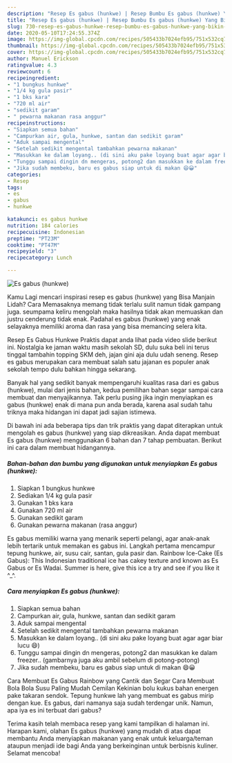 ```yaml
---
description: "Resep Es gabus (hunkwe) | Resep Bumbu Es gabus (hunkwe) Yang Bikin Ngiler"
title: "Resep Es gabus (hunkwe) | Resep Bumbu Es gabus (hunkwe) Yang Bikin Ngiler"
slug: 730-resep-es-gabus-hunkwe-resep-bumbu-es-gabus-hunkwe-yang-bikin-ngiler
date: 2020-05-10T17:24:55.374Z
image: https://img-global.cpcdn.com/recipes/505433b7024efb95/751x532cq70/es-gabus-hunkwe-foto-resep-utama.jpg
thumbnail: https://img-global.cpcdn.com/recipes/505433b7024efb95/751x532cq70/es-gabus-hunkwe-foto-resep-utama.jpg
cover: https://img-global.cpcdn.com/recipes/505433b7024efb95/751x532cq70/es-gabus-hunkwe-foto-resep-utama.jpg
author: Manuel Erickson
ratingvalue: 4.3
reviewcount: 6
recipeingredient:
- "1 bungkus hunkwe"
- "1/4 kg gula pasir"
- "1 bks kara"
- "720 ml air"
- "sedikit garam"
- " pewarna makanan rasa anggur"
recipeinstructions:
- "Siapkan semua bahan"
- "Campurkan air, gula, hunkwe, santan dan sedikit garam"
- "Aduk sampai mengental"
- "Setelah sedikit mengental tambahkan pewarna makanan"
- "Masukkan ke dalam loyang.. (di sini aku pake loyang buat agar agar biar lucu 😄)"
- "Tunggu sampai dingin dn mengeras, potong2 dan masukkan ke dalam freezer.. (gambarnya juga aku ambil sebelum di potong-potong)"
- "Jika sudah membeku, baru es gabus siap untuk di makan 😄😀"
categories:
- Resep
tags:
- es
- gabus
- hunkwe

katakunci: es gabus hunkwe 
nutrition: 184 calories
recipecuisine: Indonesian
preptime: "PT23M"
cooktime: "PT47M"
recipeyield: "3"
recipecategory: Lunch

---
```



![Es gabus (hunkwe)](https://img-global.cpcdn.com/recipes/505433b7024efb95/751x532cq70/es-gabus-hunkwe-foto-resep-utama.jpg)

Kamu Lagi mencari inspirasi resep es gabus (hunkwe) yang Bisa Manjain Lidah? Cara Memasaknya memang tidak terlalu sulit namun tidak gampang juga. seumpama keliru mengolah maka hasilnya tidak akan memuaskan dan justru cenderung tidak enak. Padahal es gabus (hunkwe) yang enak selayaknya memiliki aroma dan rasa yang bisa memancing selera kita.

Resep Es Gabus Hunkwe Praktis dapat anda lihat pada video slide berikut ini. Nostalgia ke jaman waktu masih sekolah SD, dulu suka beli ini terus tinggal tambahin topping SKM deh, jajan gini aja dulu udah seneng. Resep es gabus merupakan cara membuat salah satu jajanan es populer anak sekolah tempo dulu bahkan hingga sekarang.

Banyak hal yang sedikit banyak mempengaruhi kualitas rasa dari es gabus (hunkwe), mulai dari jenis bahan, kedua pemilihan bahan segar sampai cara membuat dan menyajikannya. Tak perlu pusing jika ingin menyiapkan es gabus (hunkwe) enak di mana pun anda berada, karena asal sudah tahu triknya maka hidangan ini dapat jadi sajian istimewa.


Di bawah ini ada beberapa tips dan trik praktis yang dapat diterapkan untuk mengolah es gabus (hunkwe) yang siap dikreasikan. Anda dapat membuat Es gabus (hunkwe) menggunakan 6 bahan dan 7 tahap pembuatan. Berikut ini cara dalam membuat hidangannya.

<!--inarticleads1-->

##### Bahan-bahan dan bumbu yang digunakan untuk menyiapkan Es gabus (hunkwe):

1. Siapkan 1 bungkus hunkwe
1. Sediakan 1/4 kg gula pasir
1. Gunakan 1 bks kara
1. Gunakan 720 ml air
1. Gunakan sedikit garam
1. Gunakan  pewarna makanan (rasa anggur)


Es gabus memiliki warna yang menarik seperti pelangi, agar anak-anak lebih tertarik untuk memakan es gabus ini. Langkah pertama mencampur tepung hunkwe, air, susu cair, santan, gula pasir dan. Rainbow Ice-Cake (Es Gabus): This Indonesian traditional ice has cakey texture and known as Es Gabus or Es Wadai. Summer is here, give this ice a try and see if you like it ^_^. 

<!--inarticleads2-->

##### Cara menyiapkan Es gabus (hunkwe):

1. Siapkan semua bahan
1. Campurkan air, gula, hunkwe, santan dan sedikit garam
1. Aduk sampai mengental
1. Setelah sedikit mengental tambahkan pewarna makanan
1. Masukkan ke dalam loyang.. (di sini aku pake loyang buat agar agar biar lucu 😄)
1. Tunggu sampai dingin dn mengeras, potong2 dan masukkan ke dalam freezer.. (gambarnya juga aku ambil sebelum di potong-potong)
1. Jika sudah membeku, baru es gabus siap untuk di makan 😄😀


Cara Membuat Es Gabus Rainbow yang Cantik dan Segar Cara Membuat Bola Bola Susu Paling Mudah Cemilan Kekinian bolu kukus bahan energen pake takaran sendok. Tepung hunkwe lah yang membuat es gabus mirip dengan kue. Es gabus, dari namanya saja sudah terdengar unik. Namun, apa iya es ini terbuat dari gabus? 

Terima kasih telah membaca resep yang kami tampilkan di halaman ini. Harapan kami, olahan Es gabus (hunkwe) yang mudah di atas dapat membantu Anda menyiapkan makanan yang enak untuk keluarga/teman ataupun menjadi ide bagi Anda yang berkeinginan untuk berbisnis kuliner. Selamat mencoba!
